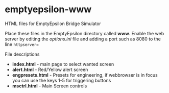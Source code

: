 # emptyepsilon-www
HTML files for EmptyEpsilon Bridge Simulator

Place these files in the EmptyEpsilon directory called **www**.
Enable the web server by editing the _options.ini_ file and adding a port such as 8080 to the line ```httpserver=```

File descriptions
* **index.html** - main page to select wanted screen
* **alert.html** - Red/Yellow alert screen
* **engpresets.html** - Presets for engineering, if webbrowser is in focus you can use the keys 1-5 for triggering buttons
* **msctrl.html** - Main Screen controls